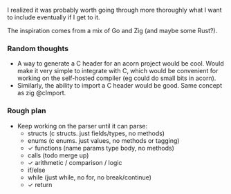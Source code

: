 I realized it was probably worth going through more thoroughly 
what I want to include eventually if I get to it.

The inspiration comes from a mix of Go and Zig (and maybe some Rust?).


### Random thoughts
- A way to generate a C header for an acorn project would be cool. 
  Would make it very simple to integrate with C, which would be convenient for working on the self-hosted compiler (eg could do small bits in acorn).
- Similarly, the ability to import a C header would be good. Same concept as zig @cImport.


### Rough plan
- Keep working on the parser until it can parse:
  - structs (c structs. just fields/types, no methods)
  - enums (c enums. just values, no methods or tagging)
  - ✓ functions (name params type body, no methods)
  - calls (todo merge up)
  - ✓ arithmetic / comparison / logic
  - if/else
  - while (just while, no for, no break/continue)
  - ✓ return
